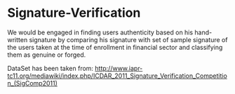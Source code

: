 # Signature-Verification
We would be engaged in finding users authenticity based on his hand-written signature by comparing his signature with set of sample signature of the users taken at the time of enrollment in financial sector and classifying them as genuine or forged.

DataSet has been taken from: http://www.iapr-tc11.org/mediawiki/index.php/ICDAR_2011_Signature_Verification_Competition_(SigComp2011)
